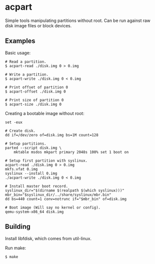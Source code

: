 # acpart

Simple tools manipulating partitions without root. Can be run against
raw disk image files or block devices. 

## Examples

Basic usage:

```
# Read a partition.
$ acpart-read ./disk.img 0 > 0.img

# Write a partition.
$ acpart-write ./disk.img 0 < 0.img

# Print offset of partition 0
$ acpart-offset ./disk.img 0

# Print size of partition 0
$ acpart-size ./disk.img 0
```

Creating a bootable image without root:

```
set -eux

# Create disk.
dd if=/dev/zero of=disk.img bs=1M count=128

# Setup partitions.
parted --script disk.img \
    mktable msdos mkpart primary 2048s 100% set 1 boot on

# Setup first partition with syslinux.
acpart-read ./disk.img 0 > 0.img
mkfs.vfat 0.img
syslinux --install 0.img
./acpart-write ./disk.img 0 < 0.img

# Install master boot record.
syslinux_dir="$(dirname $(realpath $(which syslinux)))"
mbr_bin="$syslinux_dir/../share/syslinux/mbr.bin"
dd bs=440 count=1 conv=notrunc if="$mbr_bin" of=disk.img

# Boot image (Will say no kernel or config).
qemu-system-x86_64 disk.img
```

## Building

Install libfdisk, which comes from util-linux.

Run make:
```
$ make
```

